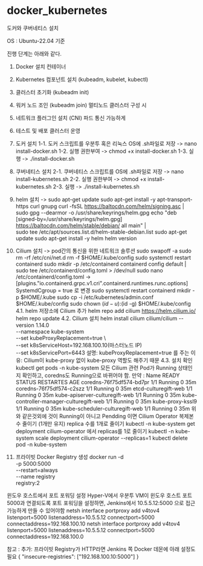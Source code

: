 # docker_kubernetes
도커와 쿠버네티스 설치

OS : Ubuntu-22.04 기준

진행 단계는 아래와 같다.
1. Docker 설치	컨테이너                                 
2. Kubernetes 컴포넌트 설치 (kubeadm, kubelet, kubectl)
3. 클러스터 초기화 (kubeadm init)	
4. 워커 노드 조인 (kubeadm join)	멀티노드 클러스터 구성 시	
5. 네트워크 플러그인 설치 (CNI)	파드 통신 가능하게	
6. 테스트 및 배포	클러스터 운영


1. 도커 설치
   1-1. 도커 스크립트를 우분투 혹은 리눅스 OS에 .sh파일로 저장
   -> nano install-docker.sh
   1-2. 실행 권한부여
   -> chmod +x install-docker.sh
   1-3. 실행
   -> ./install-docker.sh
   
2. 쿠버네티스 설치
   2-1. 쿠버네티스 스크립트를 OS에 .sh파일로 저장
   -> nano install-kubernetes.sh
   2-2. 실행 권한부여
   -> chmod +x install-kubernetes.sh
   2-3. 실행
   -> ./install-kubernetes.sh
3. helm 설치
   -> sudo apt-get update
      sudo apt-get install -y apt-transport-https curl gnupg
      curl -fsSL https://baltocdn.com/helm/signing.asc | sudo gpg --dearmor -o /usr/share/keyrings/helm.gpg
      echo "deb [signed-by=/usr/share/keyrings/helm.gpg] https://baltocdn.com/helm/stable/debian/ all main" | \
      sudo tee /etc/apt/sources.list.d/helm-stable-debian.list
      sudo apt-get update
      sudo apt-get install -y helm
      helm version
4. Cilium 설치
   -> pod간의 통신을 위한 네트워크 솔루션
      sudo swapoff -a
      sudo rm -rf /etc/cni/net.d
      rm -f $HOME/.kube/config
      sudo systemctl restart containerd
      sudo mkdir -p /etc/containerd
      containerd config default | sudo tee /etc/containerd/config.toml > /dev/null
      sudo nano /etc/containerd/config.toml
      -> [plugins."io.containerd.grpc.v1.cri".containerd.runtimes.runc.options]
        SystemdCgroup = true 로 변경
      sudo systemctl restart containerd
      mkdir -p $HOME/.kube
      sudo cp -i /etc/kubernetes/admin.conf $HOME/.kube/config
      sudo chown $(id -u):$(id -g) $HOME/.kube/config
      4.1. helm 저장소에 Cilium 추가
        helm repo add cilium https://helm.cilium.io/
        helm repo update
      4.2. Cilium 설치
        helm install cilium cilium/cilium --version 1.14.0 \
        --namespace kube-system \
        --set kubeProxyReplacement=true \  
        --set k8sServiceHost=192.168.100.10(마스터노드 IP) \
        --set k8sServicePort=6443
       설명: kubeProxyReplacement=true 를 주는 이유: Cilium이 kube-proxy 없이 kube-proxy 역할도 해주기 때문
      4.3. 설치 확인
      kubectl get pods -n kube-system
      모든 Cilium 관련 Pod가 Running 상태인지 확인하고, coredns도 Running으로 바뀌어야 함.
      만약 :
         Name                                      READY   STATUS    RESTARTES  AGE
         coredns-76f75df574-bd7pr                  1/1     Running   0          35m
         coredns-76f75df574-c2szz                  1/1     Running   0          35m
         etcd-culturegift-web                      1/1     Running   0          35m
         kube-apiserver-culturegift-web            1/1     Running   0          35m
         kube-controller-manager-culturegift-web   1/1     Running   0          35m
         kube-proxy-kssl9                          1/1     Running   0          35m
         kube-scheduler-culturegift-web            1/1     Running   0          35m
      위와 같은것외에 것이 Running이 아니고 Pendding 이면
      Cilium Operator 복제본 수 줄이기 (1개만 유지)  replica 수를 1개로 줄이기
      kubectl -n kube-system get deployment cilium-operator
      에서 replicas를 1로 줄이기
      kubectl -n kube-system scale deployment cilium-operator --replicas=1 
      kubectl delete pod <Name> -n kube-system
5. 프라이빗 Docker Registry 생성
docker run -d \
  -p 5000:5000 \
  --restart=always \
  --name registry \
  registry:2

윈도우 호스트에서 포트 포워딩 설정
Hyper-V에서 우분투 VM이 윈도우 호스트 포트 5000과 연결되도록 포트 포워딩을 설정하면,
Jenkins에서 10.5.5.12:5000 으로 접근 가능하게 만들 수 있어야함
netsh interface portproxy add v4tov4 listenport=5000 listenaddress=10.5.5.12 connectport=5000 connectaddress=192.168.100.10
netsh interface portproxy add v4tov4 listenport=5000 listenaddress=10.5.5.12 connectport=5000 connectaddress=192.168.100.0

참고 : 추가: 프라이빗 Registry가 HTTP라면
Jenkins 쪽 Docker 데몬에 아래 설정도 필요
{
  "insecure-registries": ["192.168.100.10:5000"]
}
   

